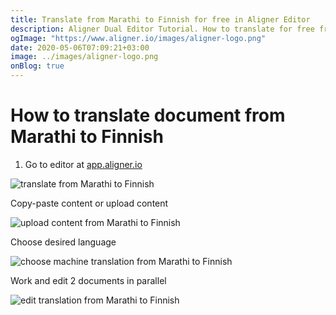 ```yaml
---
title: Translate from Marathi to Finnish for free in Aligner Editor
description: Aligner Dual Editor Tutorial. How to translate for free from Marathi to Finnish. Aligner is multilingual document management platform. 
ogImage: "https://www.aligner.io/images/aligner-logo.png"
date: 2020-05-06T07:09:21+03:00
image: ../images/aligner-logo.png
onBlog: true
---
```


# How to translate document from Marathi to Finnish

1. Go to editor at [app.aligner.io](https://app.aligner.io "Aligner App web page")

![translate from Marathi to Finnish](../aligner-blank-editor.png "translate from Marathi to Finnish")

Copy-paste content or upload content

![upload content from Marathi to Finnish](../aligner-uploaded-document.png "upload content from Marathi to Finnish")

Choose desired language

![choose machine translation from Marathi to Finnish](../aligner-language-dropdown.png "choose machine translation from Marathi to Finnish")

Work and edit 2 documents in parallel

![edit translation from Marathi to Finnish](../aligner-double-sitded-editor.png "edit translation from Marathi to Finnish")

